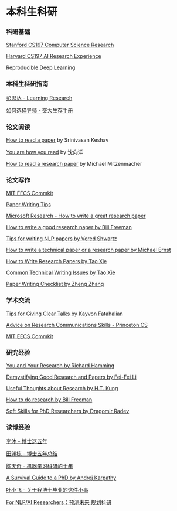# 本科生科研

### 科研基础

[Stanford CS197 Computer Science Research](https://web.stanford.edu/class/cs197/)

[Harvard CS197 AI Research Experience](https://www.cs197.seas.harvard.edu/)

[Reproducible Deep Learning](https://www.sscardapane.it/teaching/reproducibledl/)



### 本科生科研指南

[彭思达 - Learning Research](https://github.com/pengsida/learning\_research)

[如何选择导师 - 交大生存手册](https://survivesjtu.gitbook.io/survivesjtumanual/fang-tan-ji/xiao-xin-xiang-mu-de-xian-jing/xuan-dui-dao-shi)



### 论文阅读

[How to read a paper](https://web.stanford.edu/class/cs114/reading-keshav.pdf) by Srinivasan Keshav

[You are how you read](https://www.bilibili.com/video/BV1df4y1m74k) by 沈向洋

[How to read a research paper](https://www.eecs.harvard.edu/\~michaelm/postscripts/ReadPaper.pdf) by Michael Mitzenmacher



### 论文写作

[MIT EECS Commkit](https://mitcommlab.mit.edu/eecs/use-the-commkit/)

[Paper Writing Tips](https://github.com/MLNLP-World/Paper-Writing-Tips)

[Microsoft Research - How to write a great research paper](https://www.microsoft.com/en-us/research/academic-program/write-great-research-paper/)

[How to write a good research paper by Bill Freeman](https://faculty.cc.gatech.edu/\~parikh/citizenofcvpr/static/slides/freeman\_how\_to\_write\_papers.pdf)

[Tips for writing NLP papers by Vered Shwartz](https://medium.com/@vered1986/tips-for-writing-nlp-papers-9c729a2f9e1f)

[How to write a technical paper or a research paper by Michael Ernst](https://homes.cs.washington.edu/\~mernst/advice/write-technical-paper.html)

[How to Write Research Papers by Tao Xie](https://taoxie.cs.illinois.edu/publications/writepapers.pdf)

[Common Technical Writing Issues by Tao Xie](https://taoxie.cs.illinois.edu/publications/writeissues.pdf)

[Paper Writing Checklist by Zheng Zhang](https://web.ece.ucsb.edu/\~zhengzhang/paper%20writing%20checklist\_v2.pdf)



### 学术交流

[Tips for Giving Clear Talks by Kayvon Fatahalian](https://graphics.stanford.edu/\~kayvonf/misc/cleartalktips.pdf)

[Advice on Research Communications Skills - Princeton CS](https://www.cs.princeton.edu/grad/advice-on-research-communications-skills)

[MIT EECS Commkit](https://mitcommlab.mit.edu/eecs/use-the-commkit/)



### 研究经验

[You and Your Research by Richard Hamming](https://www.cs.virginia.edu/\~robins/YouAndYourResearch.pdf)

[Demystifying Good Research and Papers by Fei-Fei Li](https://bigaidream.gitbooks.io/tech-blog/content/2014/de-mystifying-good-research.html)

[Useful Thoughts about Research by H.T. Kung](https://eecs.harvard.edu/htk/phdadvice/)

[How to do research by Bill Freeman](https://people.csail.mit.edu/billf/publications/How\_To\_Do\_Research.pdf)

[Soft Skills for PhD Researchers by Dragomir Radev](https://www.cs.yale.edu/homes/radev/posts/soft-skills.pdf)



### 读博经验

[李沐 - 博士这五年](https://zhuanlan.zhihu.com/p/25099638)

[田渊栋 - 博士五年总结](https://zhuanlan.zhihu.com/p/30656493)

[陈天奇 - 机器学习科研的十年](https://zhuanlan.zhihu.com/p/74249758)

[A Survival Guide to a PhD by Andrej Karpathy](https://karpathy.github.io/2016/09/07/phd/)

[叶小飞 - 关于我博士毕业的这件小事](https://zhuanlan.zhihu.com/p/661406115)

[For NLP/AI Researchers：预测未来 规划科研](https://zhuanlan.zhihu.com/p/661903331)





